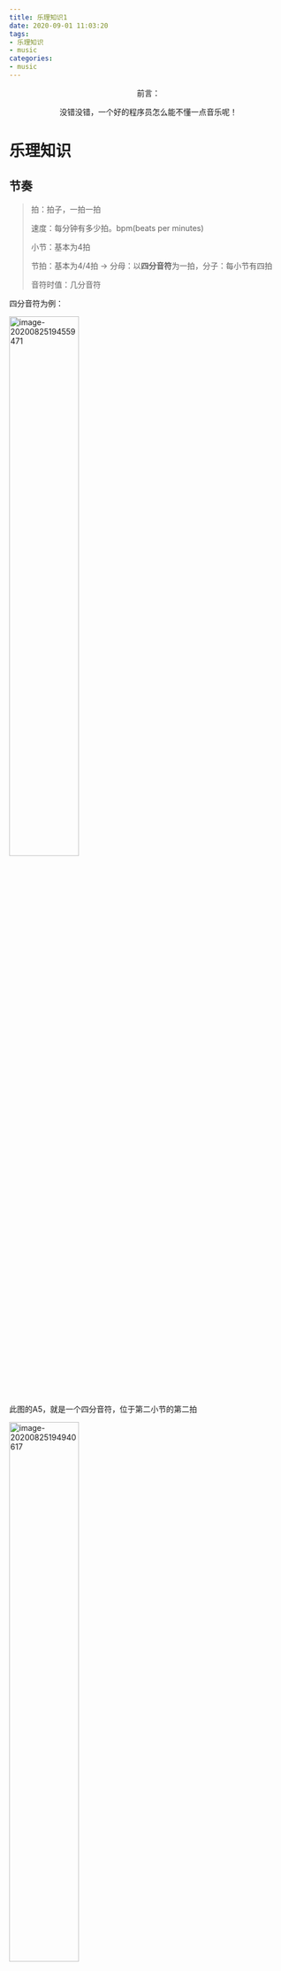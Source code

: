 ```yaml
---
title: 乐理知识1
date: 2020-09-01 11:03:20
tags: 
- 乐理知识
- music
categories: 
- music
---
```


<center>
前言：

没错没错，一个好的程序员怎么能不懂一点音乐呢！
</center>
<!-- more -->

# 乐理知识

## 节奏

> 拍：拍子，一拍一拍
>
> 速度：每分钟有多少拍。bpm(beats per minutes)
>
> 小节：基本为4拍
>
> 节拍：基本为4/4拍  -> 分母：以**四分音符**为一拍，分子：每小节有四拍
>
> 音符时值：几分音符

四分音符为例：

<img src="http://img.yesmylord.cn//image-20200825194559471.png" alt="image-20200825194559471" style="width:50%;" />



此图的A5，就是一个四分音符，位于第二小节的第二拍

<img src="http://img.yesmylord.cn//image-20200825194940617.png" alt="image-20200825194940617" style="width:50%;" />

## 钢琴键盘

- 一共88个键，越靠左音越低，越靠左音越高

- 相邻琴键差半音，不管是相邻白键还是白黑相邻
- 两个半音加起来就是一个全音

这两个键，相差一个全音：

<img src="http://img.yesmylord.cn//image-20200825200023147.png" alt="image-20200825200023147" style="width:20%;" />

这两个也是差一个全音：

<img src="http://img.yesmylord.cn//image-20200825200342394.png" alt="image-20200825200342394" style="width:20%;" />



排列模式：(2+3)个黑键 + 7个白键，在钢琴上不断重复这个模式 

<img src="http://img.yesmylord.cn//image-20200825200652048.png" alt="image-20200825200652048" style="width:33%;" />

音名：从左到右依次为——C D E F G A B

<img src="http://img.yesmylord.cn//image-20200825200910127.png" alt="image-20200825200910127" style="width:33%;" />

但是也有几个特殊的地方：

1. 小字五组 ，钢琴键上的最高音

<img src="http://img.yesmylord.cn//image-20200825201402968.png" alt="image-20200825201402968" style="width:33%;" />

2. 最低音为大字二组的A

![image-20200825201535335](http://img.yesmylord.cn//image-20200825201535335.png)

3. 中央C——小字一组的C

4. 黑键由左右的白键来确定，例如C右边的黑键就是`c#`“升C”，也可以叫`D b`（这个`b`是降号），所以一个黑键由两个名字

<img src="http://img.yesmylord.cn//image-20200825201849534.png" alt="image-20200825201849534" style="width:33%;" />



  

## 调

### C大调

<img src="http://img.yesmylord.cn//image-20200825203006070.png" alt="image-20200825203006070" style="width:33%;" />

### D大调，升号调

<img src="http://img.yesmylord.cn//image-20200825203104390.png" alt="image-20200825203104390" style="width:33%;" />

### 升号调和降号调

<img src="http://img.yesmylord.cn//image-20200825203152037.png" alt="image-20200825203152037" style="width:33%;" />

### F大调，降号调

<img src="http://img.yesmylord.cn//image-20200825203347503.png" alt="image-20200825203347503" style="width:33%;" />

### 稳定的音

最稳定的是主音，比如C大调，C就是主音

<img src="http://img.yesmylord.cn//image-20200825203510655.png" alt="image-20200825203510655" style="width:50%;" />

倾向性：

<img src="http://img.yesmylord.cn//image-20200825203658549.png" alt="image-20200825203658549" style="width:50%;" />

### qqbqqqb